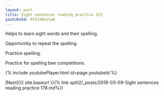 ```yaml
---
layout: post
title: Sight sentences reading practice 323
youtubeId: 6F8JxNzzcwA
---
```

 
 
Helps to learn sight words and their spelling.

Opportunitiy to repeat the spelling. 

Practice spelling. 
 
Practice for spelling bee competitions. 
 
{% include youtubePlayer.html id=page.youtubeId %}
 
 

[Next]({{ site.baseurl }}{% link  split2/_posts/2018-03-09-Sight sentences reading practice 178.md%})
 
